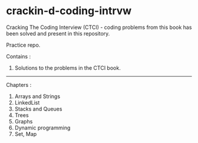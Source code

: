 # crackin-d-coding-intrvw

Cracking The Coding Interview (CTCI) - coding problems from this book has been solved and present in this repository.

Practice repo. 

Contains : 
1. Solutions to the problems in the CTCI book. 

------
Chapters : 

1. Arrays and Strings
2. LinkedList
3. Stacks and Queues
4. Trees
5. Graphs
6. Dynamic programming
7. Set, Map
